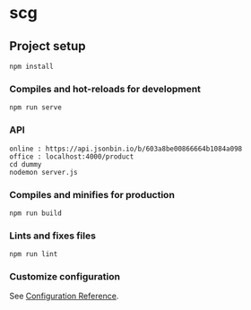 # scg

## Project setup
```
npm install
```

### Compiles and hot-reloads for development
```
npm run serve
```

### API
```
online : https://api.jsonbin.io/b/603a8be00866664b1084a098
office : localhost:4000/product
cd dummy
nodemon server.js
```

### Compiles and minifies for production
```
npm run build
```

### Lints and fixes files
```
npm run lint
```

### Customize configuration
See [Configuration Reference](https://cli.vuejs.org/config/).
